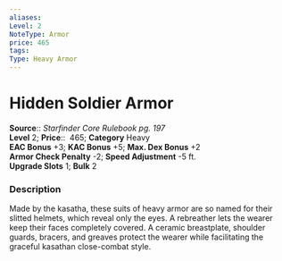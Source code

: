 ```yaml
---
aliases: 
Level: 2
NoteType: Armor
price: 465
tags: 
Type: Heavy Armor
---
```


# Hidden Soldier Armor

**Source**:: _Starfinder Core Rulebook pg. 197_  
**Level** 2;
**Price**::  465; **Category** Heavy  
**EAC Bonus** +3; **KAC Bonus** +5; **Max. Dex Bonus** +2  
**Armor Check Penalty** -2; **Speed Adjustment** -5 ft.  
**Upgrade Slots** 1; **Bulk** 2

### Description

Made by the kasatha, these suits of heavy armor are so named for their slitted helmets, which reveal only the eyes. A rebreather lets the wearer keep their faces completely covered. A ceramic breastplate, shoulder guards, bracers, and greaves protect the wearer while facilitating the graceful kasathan close-combat style.
